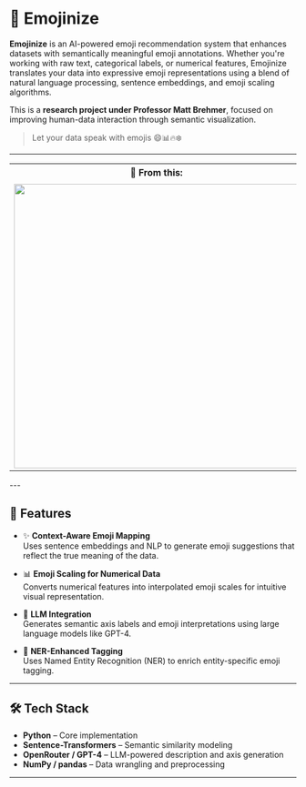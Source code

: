 # 🧠 Emojinize

**Emojinize** is an AI-powered emoji recommendation system that enhances datasets with semantically meaningful emoji annotations. Whether you're working with raw text, categorical labels, or numerical features, Emojinize translates your data into expressive emoji representations using a blend of natural language processing, sentence embeddings, and emoji scaling algorithms.

This is a **research project under Professor Matt Brehmer**, focused on improving human-data interaction through semantic visualization.

> Let your data speak with emojis 😄📊🔥❄️

---
<div align="center">
  <table>
    <tr>
      <td align="center"><strong>🔁 From this:</strong></td>
      <td align="center"><strong>➡️ To this:</strong></td>
    </tr>
    <tr>
      <td>
        <img src="https://github.com/user-attachments/assets/b7c9afac-a259-4fb2-b509-8f5c2d283094" width="500"/>
      </td>
      <td>
        <img src="https://github.com/user-attachments/assets/6806d903-f42b-4db0-9e74-f7aa04d5986a" width="500"/>
      </td>
    </tr>
  </table>
</div>
---

## 🚀 Features

- ✨ **Context-Aware Emoji Mapping**  
  Uses sentence embeddings and NLP to generate emoji suggestions that reflect the true meaning of the data.

- 📊 **Emoji Scaling for Numerical Data**  
  Converts numerical features into interpolated emoji scales for intuitive visual representation.

- 🧠 **LLM Integration**  
  Generates semantic axis labels and emoji interpretations using large language models like GPT-4.

- 🔎 **NER-Enhanced Tagging**  
  Uses Named Entity Recognition (NER) to enrich entity-specific emoji tagging.

---

## 🛠️ Tech Stack

- **Python** – Core implementation  
- **Sentence-Transformers** – Semantic similarity modeling  
- **OpenRouter / GPT-4** – LLM-powered description and axis generation  
- **NumPy / pandas** – Data wrangling and preprocessing  

---
